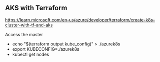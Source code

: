 ## AKS with Terraform

https://learn.microsoft.com/en-us/azure/developer/terraform/create-k8s-cluster-with-tf-and-aks

Access the master
- echo "$(terraform output kube_config)" > ./azurek8s
- export KUBECONFIG=./azurek8s
- kubectl get nodes


